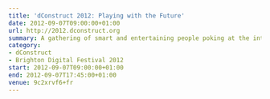 ```yaml
---
title: 'dConstruct 2012: Playing with the Future'
date: 2012-09-07T09:00:00+01:00
url: http://2012.dconstruct.org
summary: A gathering of smart and entertaining people poking at the intersection of technology and culture.
category:
- dConstruct
- Brighton Digital Festival 2012
start: 2012-09-07T09:00:00+01:00
end: 2012-09-07T17:45:00+01:00
venue: 9c2xrvf6+fr
---
```

